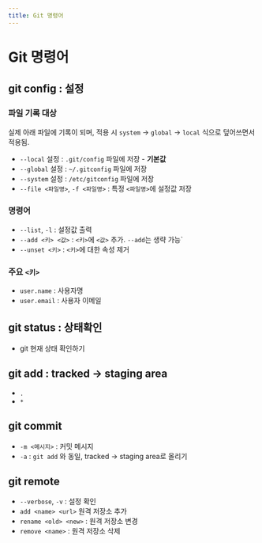 ```yaml
---
title: Git 명령어
---
```


# Git 명령어

## git config : 설정

### 파일 기록 대상

실제 아래 파일에 기록이 되며, 적용 시 `system` -> `global` -> `local` 식으로 덮어쓰면서 적용됨. 
- `--local` 설정 : `.git/config` 파일에 저장 - **기본값**
- `--global` 설정 : `~/.gitconfig` 파일에 저장
- `--system` 설정 : `/etc/gitconfig` 파일에 저장
- `--file <파일명>`, `-f <파일명>` : 특정 `<파일명>`에 설정값 저장

### 명령어

- `--list`, `-l` : 설정값 출력
- `--add <키> <값>` : `<키>`에 `<값>` 추가. `--add`는 생략 가능`
- `--unset <키>` : `<키>`에 대한 속성 제거

### 주요 `<키>`

- `user.name` : 사용자명
- `user.email` : 사용자 이메일


## git status : 상태확인

- git 현재 상태 확인하기

## git add : tracked -> staging area 

- `.`
- `*`

## git commit

- `-m <메시지>` : 커밋 메시지
- `-a` : `git add` 와 동일, tracked -> staging area로 올리기

## git remote

- `--verbose`, `-v` : 설정 확인
- `add <name> <url>` 원격 저장소 추가
- `rename <old> <new>` : 원격 저장소 변경
- `remove <name>` : 원격 저장소 삭제
